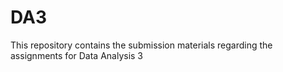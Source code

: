 # DA3

This repository contains the submission materials regarding the assignments for Data Analysis 3
